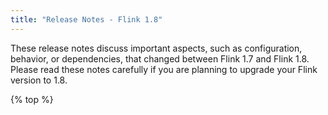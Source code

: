 ```yaml
---
title: "Release Notes - Flink 1.8"
---
```

<!--
Licensed to the Apache Software Foundation (ASF) under one
or more contributor license agreements.  See the NOTICE file
distributed with this work for additional information
regarding copyright ownership.  The ASF licenses this file
to you under the Apache License, Version 2.0 (the
"License"); you may not use this file except in compliance
with the License.  You may obtain a copy of the License at

  http://www.apache.org/licenses/LICENSE-2.0

Unless required by applicable law or agreed to in writing,
software distributed under the License is distributed on an
"AS IS" BASIS, WITHOUT WARRANTIES OR CONDITIONS OF ANY
KIND, either express or implied.  See the License for the
specific language governing permissions and limitations
under the License.
-->

These release notes discuss important aspects, such as configuration, behavior, or dependencies, that changed between Flink 1.7 and Flink 1.8. Please read these notes carefully if you are planning to upgrade your Flink version to 1.8. 

{% top %}
